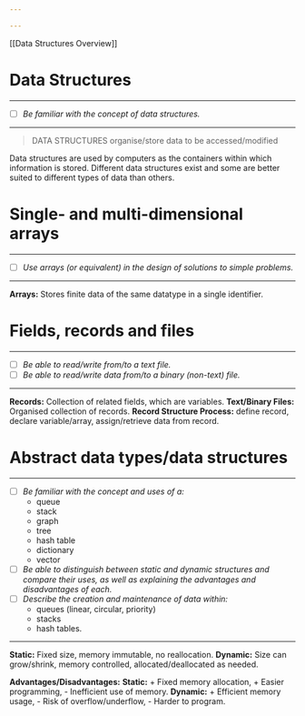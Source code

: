 ```yaml
---

---
```

[[Data Structures Overview]]
# Data Structures
---
- [ ] *Be familiar with the concept of data structures.*
---
>DATA STRUCTURES organise/store data to be accessed/modified

Data structures are used by computers as the containers within which information is stored. Different data structures exist and some are better suited to different types of data than others.
# Single- and multi-dimensional arrays
---
- [ ] *Use arrays (or equivalent) in the design of solutions to simple problems.*
---
**Arrays:** Stores finite data of the same datatype in a single identifier.
# Fields, records and files
---
- [ ] *Be able to read/write from/to a text file.*
- [ ] *Be able to read/write data from/to a binary (non-text) file.*
---
**Records:** Collection of related fields, which are variables.
**Text/Binary Files:** Organised collection of records.
**Record Structure Process:** define record, declare variable/array, assign/retrieve data from record.
# Abstract data types/data structures
---
- [ ] *Be familiar with the concept and uses of a:*
	- queue
	- stack
	- graph
	- tree
	- hash table
	- dictionary
	- vector
- [ ] *Be able to distinguish between static and dynamic structures and compare their uses, as well as explaining the advantages and disadvantages of each.*
- [ ] *Describe the creation and maintenance of data within:*
	- queues (linear, circular, priority)
	- stacks
	- hash tables.
---
**Static:** Fixed size, memory immutable, no reallocation.
**Dynamic:** Size can grow/shrink, memory controlled, allocated/deallocated as needed.

**Advantages/Disadvantages:**
**Static:** + Fixed memory allocation, + Easier programming, - Inefficient use of memory.
**Dynamic:** + Efficient memory usage, - Risk of overflow/underflow, - Harder to program.